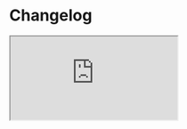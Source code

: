 # Changelog <a href="https://www.eblasoft.com.tr/espocrm-extension-page/espocrm-event-plus" target="_blank" id="ext-version" data-id="638eecaa872b85729"></a>

<iframe src="https://crm.eblasoft.com.tr/?entryPoint=changeLog&exId=638eecaa872b85729" allowfullscreen></iframe>